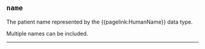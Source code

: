 ## `name`


The patient name represented by the {{pagelink:HumanName}} data type.

Multiple names can be included.

---
